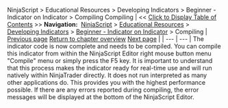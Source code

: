 ﻿
NinjaScript \> Educational Resources \> Developing Indicators \> Beginner \- Indicator on Indicator \> Compiling
Compiling
| \<\< [Click to Display Table of Contents](compiling2.md) \>\> **Navigation:**     [NinjaScript](ninjascript-1.md) \> [Educational Resources](educational_resources-1.md) \> [Developing Indicators](developing_indicators-1.md) \> [Beginner \- Indicator on Indicator](beginner_-_indicator_on_indica-1.md) \> Compiling | [Previous page](entering_calculation_logic2-1.md) [Return to chapter overview](beginner_-_indicator_on_indica-1.md) [Next page](using2-1.md) |
| --- | --- |
The indicator code is now complete and needs to be compiled. You can compile this indicator from within the NinjaScript Editor right mouse button menu "Compile" menu or simply press the F5 key. It is important to understand that this process makes the indicator ready for real\-time use and will run natively within NinjaTrader directly. It does not run interpreted as many other applications do. This provides you with the highest performance possible. If there are any errors reported during compiling, the error messages will be displayed at the bottom of the NinjaScript Editor.


